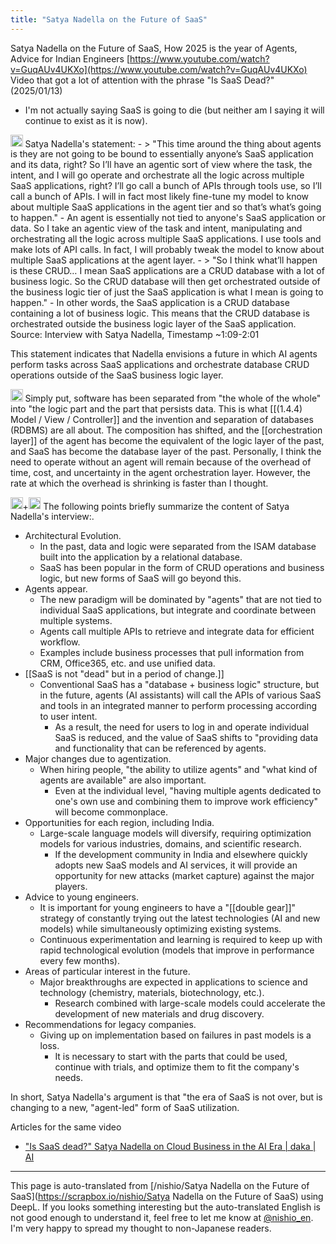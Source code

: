 ```yaml
---
title: "Satya Nadella on the Future of SaaS"
---
```


Satya Nadella on the Future of SaaS, How 2025 is the year of Agents, Advice for Indian Engineers
[https://www.youtube.com/watch?v=GuqAUv4UKXo](https://www.youtube.com/watch?v=GuqAUv4UKXo)
Video that got a lot of attention with the phrase "Is SaaS Dead?" (2025/01/13)
- I'm not actually saying SaaS is going to die (but neither am I saying it will continue to exist as it is now).

<img src='https://scrapbox.io/api/pages/nishio-en/GPT/icon' alt='GPT.icon' height="19.5"/>
Satya Nadella's statement:
- > "This time around the thing about agents is they are not going to be bound to essentially anyone’s SaaS application and its data, right? So I’ll have an agentic sort of view where the task, the intent, and I will go operate and orchestrate all the logic across multiple SaaS applications, right? I’ll go call a bunch of APIs through tools use, so I’ll call a bunch of APIs. I will in fact most likely fine-tune my model to know about multiple SaaS applications in the agent tier and so that’s what’s going to happen."
- An agent is essentially not tied to anyone's SaaS application or data. So I take an agentic view of the task and intent, manipulating and orchestrating all the logic across multiple SaaS applications. I use tools and make lots of API calls. In fact, I will probably tweak the model to know about multiple SaaS applications at the agent layer.
- > "So I think what’ll happen is these CRUD… I mean SaaS applications are a CRUD database with a lot of business logic. So the CRUD database will then get orchestrated outside of the business logic tier of just the SaaS application is what I mean is going to happen."
- In other words, the SaaS application is a CRUD database containing a lot of business logic. This means that the CRUD database is orchestrated outside the business logic layer of the SaaS application.
Source: Interview with Satya Nadella, Timestamp ~1:09-2:01

This statement indicates that Nadella envisions a future in which AI agents perform tasks across SaaS applications and orchestrate database CRUD operations outside of the SaaS business logic layer.

<img src='https://scrapbox.io/api/pages/nishio-en/nishio/icon' alt='nishio.icon' height="19.5"/>
Simply put, software has been separated from "the whole of the whole" into "the logic part and the part that persists data. This is what [[(1.4.4) Model / View / Controller]] and the invention and separation of databases (RDBMS) are all about. The composition has shifted, and the [[orchestration layer]] of the agent has become the equivalent of the logic layer of the past, and SaaS has become the database layer of the past.
Personally, I think the need to operate without an agent will remain because of the overhead of time, cost, and uncertainty in the agent orchestration layer. However, the rate at which the overhead is shrinking is faster than I thought.

<img src='https://scrapbox.io/api/pages/nishio-en/o1 Pro/icon' alt='o1 Pro.icon' height="19.5"/>+<img src='https://scrapbox.io/api/pages/nishio-en/o3-mini-high/icon' alt='o3-mini-high.icon' height="19.5"/>
The following points briefly summarize the content of Satya Nadella's interview:.

- Architectural Evolution.
    - In the past, data and logic were separated from the ISAM database built into the application by a relational database.
    - SaaS has been popular in the form of CRUD operations and business logic, but new forms of SaaS will go beyond this.
- Agents appear.
    - The new paradigm will be dominated by "agents" that are not tied to individual SaaS applications, but integrate and coordinate between multiple systems.
    - Agents call multiple APIs to retrieve and integrate data for efficient workflow.
    - Examples include business processes that pull information from CRM, Office365, etc. and use unified data.
- [[SaaS is not "dead" but in a period of change.]]
    - Conventional SaaS has a "database + business logic" structure, but in the future, agents (AI assistants) will call the APIs of various SaaS and tools in an integrated manner to perform processing according to user intent.
        - As a result, the need for users to log in and operate individual SaaS is reduced, and the value of SaaS shifts to "providing data and functionality that can be referenced by agents.
- Major changes due to agentization.
    - When hiring people, "the ability to utilize agents" and "what kind of agents are available" are also important.
        - Even at the individual level, "having multiple agents dedicated to one's own use and combining them to improve work efficiency" will become commonplace.
- Opportunities for each region, including India.
    - Large-scale language models will diversify, requiring optimization models for various industries, domains, and scientific research.
        - If the development community in India and elsewhere quickly adopts new SaaS models and AI services, it will provide an opportunity for new attacks (market capture) against the major players.
- Advice to young engineers.
    - It is important for young engineers to have a "[[double gear]]" strategy of constantly trying out the latest technologies (AI and new models) while simultaneously optimizing existing systems.
    - Continuous experimentation and learning is required to keep up with rapid technological evolution (models that improve in performance every few months).
- Areas of particular interest in the future.
    - Major breakthroughs are expected in applications to science and technology (chemistry, materials, biotechnology, etc.).
        - Research combined with large-scale models could accelerate the development of new materials and drug discovery.
- Recommendations for legacy companies.
    - Giving up on implementation based on failures in past models is a loss.
        - It is necessary to start with the parts that could be used, continue with trials, and optimize them to fit the company's needs.

In short, Satya Nadella's argument is that "the era of SaaS is not over, but is changing to a new, "agent-led" form of SaaS utilization.

Articles for the same video
- ["Is SaaS dead?" Satya Nadella on Cloud Business in the AI Era | daka | AI](https://note.com/daka1/n/n6ba507aa0b1b?utm_source=chatgpt.com)

---
This page is auto-translated from [/nishio/Satya Nadella on the Future of SaaS](https://scrapbox.io/nishio/Satya Nadella on the Future of SaaS) using DeepL. If you looks something interesting but the auto-translated English is not good enough to understand it, feel free to let me know at [@nishio_en](https://twitter.com/nishio_en). I'm very happy to spread my thought to non-Japanese readers.
